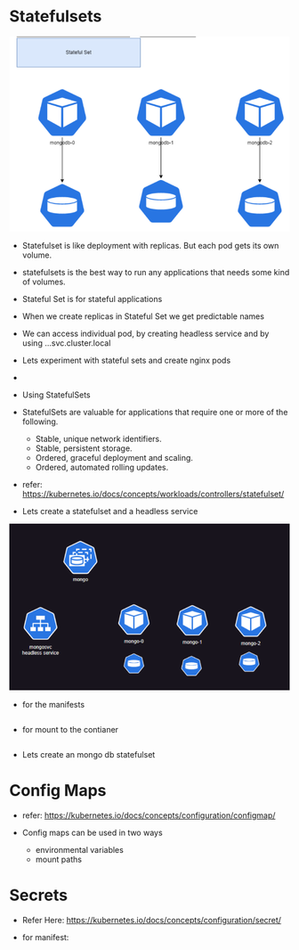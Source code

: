 # Statefulsets

![preview](images/139.png)
* Statefulset is like  deployment with replicas. But each pod gets its own volume.
* statefulsets is the best way to run any applications that needs some kind of volumes.

* Stateful Set is for stateful  applications

*  When we create replicas in Stateful Set we get predictable names
*  We can access individual pod, by creating headless service and by using ...svc.cluster.local 
*   Lets experiment with stateful sets and create nginx pods 
*   

* Using StatefulSets

* StatefulSets are valuable for applications that require one or more of the following.

    * Stable, unique network identifiers.
    * Stable, persistent storage.
    * Ordered, graceful deployment and scaling.
    * Ordered, automated rolling updates.


* refer: https://kubernetes.io/docs/concepts/workloads/controllers/statefulset/ 

* Lets create a statefulset and a headless service

![preview](images/138.png)

* for the manifests

```

```

* for mount to the contianer

```

```

* Lets create an mongo db statefulset 


# Config Maps

* refer: https://kubernetes.io/docs/concepts/configuration/configmap/

* Config maps can be used in two ways 
     * environmental variables
     * mount paths

# Secrets

* Refer Here: https://kubernetes.io/docs/concepts/configuration/secret/

* for manifest:

```

```